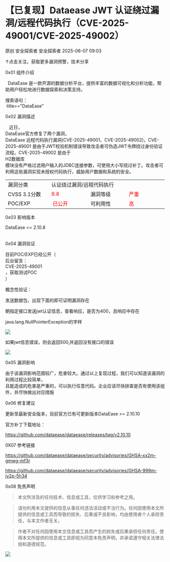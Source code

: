 #  【已复现】Dataease JWT 认证绕过漏洞/远程代码执行（CVE-2025-49001/CVE-2025-49002）  
原创 安全探索者  安全探索者   2025-06-07 09:03  
  
↑点击关注，获取更多漏洞预警，技术分享  
  
0x01 组件介绍  
  
  DataEase 是一款开源的数据分析平台，提供丰富的数据可视化和分析功能，帮助用户轻松地进行数据探索和决策支持。  
  
搜索语句：  
 title=="DataEase"  
  
  
0x02 漏洞描述  
  
   近日，  
DataEase官方修复了两个漏洞，  
DataEase 远程代码执行漏洞(CVE-2025-49001、CVE-2025-49002)，CVE-2025-49001 是由于JWT校验机制错误导致攻击者可伪造JWT令牌绕过身份验证流程，CVE-2025-49002 是由于  
H2数据库  
模块没有严格过滤用户输入的JDBC连接参数，可使用大小写绕过补丁。攻击者可利用这些漏洞实现未授权代码执行，威胁用户数据和系统的安全。  
  
<table><tbody><tr><td data-colwidth="143" width="143" style="border-color:#0080ff;"><section><span leaf="">漏洞分类</span></section></td><td colspan="3" data-colwidth="143,143,143" width="143,143,143" style="border-color:#0080ff;"><section><span leaf="">认证绕过漏洞/远程代码执行</span></section></td></tr><tr><td data-colwidth="143" width="143" style="border-color:#0080ff;"><section><span leaf="" data-pm-slice="1 1 [&#34;table&#34;,{&#34;interlaced&#34;:null,&#34;align&#34;:null,&#34;class&#34;:null,&#34;style&#34;:null},&#34;table_body&#34;,{},&#34;table_row&#34;,{&#34;class&#34;:null,&#34;style&#34;:null},&#34;table_cell&#34;,{&#34;colspan&#34;:1,&#34;rowspan&#34;:1,&#34;colwidth&#34;:[143],&#34;width&#34;:null,&#34;valign&#34;:null,&#34;align&#34;:null,&#34;style&#34;:null},&#34;para&#34;,null]">CVSS 3.1分数</span></section></td><td data-colwidth="143" width="143" style="border-color:#0080ff;"><section><span leaf=""><span textstyle="" style="color: rgb(255, 0, 0);">9.8</span></span></section></td><td data-colwidth="143" width="143" style="border-color:#0080ff;"><section><span leaf="">漏洞等级</span></section></td><td data-colwidth="143" width="143" style="border-color:#0080ff;"><section><span leaf=""><span textstyle="" style="color: rgb(255, 0, 0);">严重</span></span></section></td></tr><tr><td data-colwidth="143" width="143" style="border-color:#0080ff;"><section><span leaf="">POC/EXP</span></section></td><td data-colwidth="143" width="143" style="border-color:#0080ff;"><section><span leaf=""> </span><span leaf=""><span textstyle="" style="color: rgb(255, 0, 0);">已公开</span></span></section></td><td data-colwidth="143" width="143" style="border-color:#0080ff;"><section><span leaf="">可利用性</span></section></td><td data-colwidth="143" width="143" style="border-color:#0080ff;"><section><span leaf=""><span textstyle="" style="color: rgb(255, 0, 0);">高</span></span></section></td></tr></tbody></table>  
  
0x03 影响版本  
  
DataEase <= 2.10.8  
<table><tbody><tr style="-webkit-tap-highlight-color: transparent;outline: 0px;visibility: visible;"></tr></tbody></table>  
  
0x04 漏洞验证  
  
目前POC/EXP已经公开（  
后台留言：  
CVE-2025-49001  
，获取测试POC  
）  
  
概念性验证：  
  
发送数据包，出现下面的即可证明漏洞存在  
  
  
朝指定接口发送jwt认证信息，查看响应，是否为400，且响应中存在  
  
java.lang.NullPointerException的字样  
  
![](https://mmbiz.qpic.cn/sz_mmbiz_png/pl2czC0m3er21kZ4k6nFZQgfcMc2jLdqrh2TbOXKq2yTf4A2YycnxHZuxicFbu7JQRb4pzmFOrxP4wUMViah3ChA/640?wx_fmt=png&from=appmsg "")  
  
如果jwt信息错误，则会返回500,并返回没有接口的错误  
  
![](https://mmbiz.qpic.cn/sz_mmbiz_png/pl2czC0m3er21kZ4k6nFZQgfcMc2jLdqenia9KQjqLVZgKbVooRmwVZq4ia3ialIFS2jUPDawHoumVHF6CqTQNctQ/640?wx_fmt=png&from=appmsg "")  
  
  
0x05 漏洞影响  
  
由于该漏洞影响范围较广，危害较大。通过以上复现过程，我们可以知道该漏洞的利用过程比较简单，  
且能造成的危害是严重的，可以执行任意代码。企业应该尽快排查是否有使用该组件，并尽快做出对应措施  
  
  
0x06 修复建议  
  
更新至最新安全版本，目前官方已有可更新版本DataEase >= 2.10.10  
  
官方补丁下载地址：  
  
https://github.com/dataease/dataease/releases/tag/v2.10.10  
  
0X07 参考链接  
  
https://github.com/dataease/dataease/security/advisories/GHSA-xx2m-gmwg-mf3r  
  
https://github.com/dataease/dataease/security/advisories/GHSA-999m-jv2p-5h34  
  
  
0x08 免责声明  
  
> 本文所涉及的任何技术、信息或工具，仅供学习和参考之用。  
  
> 请勿利用本文提供的信息从事任何违法活动或不当行为。任何因使用本文所提供的信息或工具而导致的损失、后果或不良影响，均由使用者个人承担责任，与本文作者无关。  
  
> 作者不对任何因使用本文信息或工具而产生的损失或后果承担任何责任。使用本文所提供的信息或工具即视为同意本免责声明，并承诺遵守相关法律法规和道德规范。  
  
  
![](https://mmbiz.qpic.cn/sz_mmbiz_png/pl2czC0m3er21kZ4k6nFZQgfcMc2jLdqRibqkXdJvDl8icqf3LuRDrHsAIJPcHonQPgXzLKicyOmfNxWqIvqYn9AQ/640?wx_fmt=png&from=appmsg "")  
  
  
